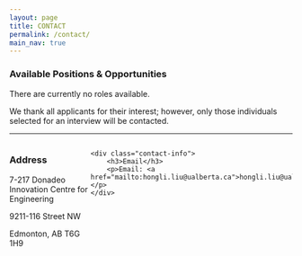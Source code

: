 ```yaml
---
layout: page
title: CONTACT
permalink: /contact/
main_nav: true
---
```


<style>
    .contact-container {
        display: flex;
        justify-content: space-between;
    }

    .contact-container div {
        flex-basis: 48%; /* Adjust width of each column */
    }

    p {
        margin-bottom: 1px; /* Reduce space between paragraphs */
    }
</style>

<h3>Available Positions & Opportunities</h3>
<p>There are currently no roles available.</p>
<p>We thank all applicants for their interest; however, only those individuals selected for an interview will be contacted. </p>

<hr>
<div class="contact-container">
    <div class="contact-address">
        <h3>Address</h3>
        <p>7-217 Donadeo Innovation Centre for Engineering</p>
        <p>9211-116 Street NW</p>
        <p>Edmonton, AB T6G 1H9</p>
    </div>
    
    <div class="contact-info">
        <h3>Email</h3>
        <p>Email: <a href="mailto:hongli.liu@ualberta.ca">hongli.liu@ualberta.ca</a></p>
    </div>
</div>
